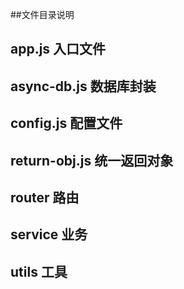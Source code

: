 ##文件目录说明
## app.js   入口文件
## async-db.js 数据库封装
## config.js 配置文件
## return-obj.js 统一返回对象
## router 路由
## service 业务
## utils 工具